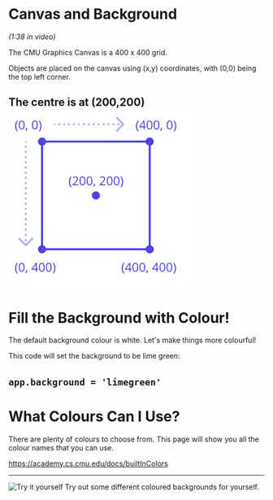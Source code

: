 # Canvas and Background
*(1:38 in video)*

The CMU Graphics Canvas is a 400 x 400 grid. 

Objects are placed on the canvas using (x,y) coordinates, with (0,0) being the top left corner. 

The centre is at (200,200)
![CMU Canvas](tutImages/canvas.png)
---
# Fill the Background with Colour!
The default background colour is white. Let's make things more colourful!

This code will set the background to be lime green:

```app.background = 'limegreen'```
---
# What Colours Can I Use?
There are plenty of colours to choose from.  This page will show you all the colour names that you can use.

https://academy.cs.cmu.edu/docs/builtInColors 

---
![Try it yourself](tutImages/runSml2.png) 
Try out some different coloured backgrounds for yourself.